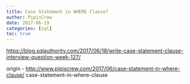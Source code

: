 ```yaml
---
title: Case Statement in WHERE Clause?
author: PipisCrew
date: 2017-06-19
categories: [sql]
toc: true
---
```


https://blog.sqlauthority.com/2017/06/18/write-case-statement-clause-interview-question-week-127/

origin - http://www.pipiscrew.com/2017/06/case-statement-in-where-clause/ case-statement-in-where-clause
